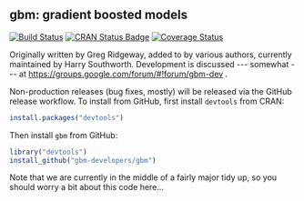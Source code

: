 gbm: gradient boosted models
----------------------------

[![Build Status](https://travis-ci.org/gbm-developers/gbm.svg?branch=master)](https://travis-ci.org/gbm-developers/gbm)
[![CRAN Status Badge](http://www.r-pkg.org/badges/version/gbm)](https://cran.r-project.org/web/packages/gbm/)
[![Coverage Status](https://coveralls.io/repos/gbm-developers/gbm/badge.svg?branch=master&service=github)](https://coveralls.io/github/gbm-developers/gbm?branch=master)

Originally written by Greg Ridgeway, added to by various authors,
currently maintained by Harry Southworth.  Development is discussed
--- somewhat --- at https://groups.google.com/forum/#!forum/gbm-dev .

Non-production releases (bug fixes, mostly) will be released via the GitHub
release workflow. To install from GitHub, first install `devtools` from CRAN:

```R
install.packages("devtools")
```

Then install `gbm` from GitHub:

```R
library("devtools")
install_github("gbm-developers/gbm")
```

Note that we are currently in the middle of a fairly major tidy up, so
you should worry a bit about this code here...
